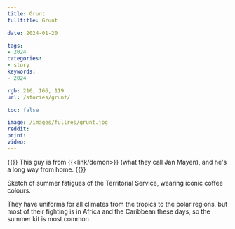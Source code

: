 ```yaml
---
title: Grunt
fulltitle: Grunt

date: 2024-01-20

tags:
- 2024
categories:
- story
keywords:
- 2024

rgb: 216, 166, 119
url: /stories/grunt/

toc: false

image: /images/fullres/grunt.jpg
reddit:
print:
video:
---
```

{{<note caption>}}
This guy is from {{<link/demon>}} (what they call Jan Mayen), and he's a long way from home.
{{</note>}}

Sketch of summer fatigues of the Territorial Service, wearing iconic coffee colours.

They have uniforms for all climates from the tropics to the polar regions, but most of their fighting is in Africa and the Caribbean these days, so the summer kit is most common.